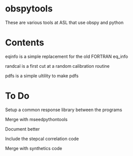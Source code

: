 obspytools
========

These are various tools at ASL that use obspy and python


Contents
========
eqinfo is a simple replacement for the old FORTRAN eq_info

randcal is a first cut at a random calibration routine

pdfs is a simple ultility to make pdfs


To Do
========

Setup a common response library between the programs

Merge with mseedpythontools

Document better

Include the stepcal correlation code

Merge with synthetics code





